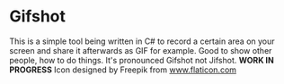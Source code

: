 # Gifshot
This is a simple tool being written in C# to record a certain area on your screen and share it afterwards as GIF for example. Good to show other people, how to do things. It's pronounced Gifshot not Jifshot. **WORK IN PROGRESS**
Icon designed by Freepik from www.flaticon.com
